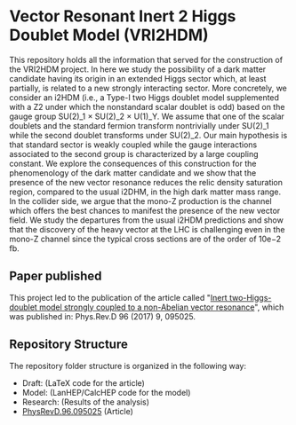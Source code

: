 # Vector Resonant Inert 2 Higgs Doublet Model (VRI2HDM)

This repository holds all the information that served for the construction of the VRI2HDM project. In here we study the possibility of a dark matter candidate having its origin in an extended Higgs sector which, at least partially, is related to a new strongly interacting sector. More concretely, we consider an i2HDM (i.e., a Type-I two Higgs doublet model supplemented with a Z2 under which the nonstandard scalar doublet is odd) based on the gauge group SU(2)_1 × SU(2)_2 × U(1)_Y. We assume that one of the scalar doublets and the standard fermion transform nontrivially under SU(2)_1 while the second doublet transforms under SU(2)_2. Our main hypothesis is that standard sector is weakly coupled while the gauge interactions associated to the second group is characterized by a large coupling constant. We explore the consequences of this construction for the phenomenology of the dark matter candidate and we show that the presence of the new vector resonance reduces the relic density saturation region, compared to the usual i2DHM, in the high dark matter mass range. In the collider side, we argue that the mono-Z production is the channel which offers the best chances to manifest the presence of the new vector field. We study the departures from the usual i2HDM predictions and show that the discovery of the heavy vector at the LHC is challenging even in the mono-Z channel since the typical cross sections are of the order of 10e−2 fb.

## Paper published ##

This project led to the publication of the article called "[Inert two-Higgs-doublet model strongly coupled to a non-Abelian vector resonance](https://journals.aps.org/prd/abstract/10.1103/PhysRevD.96.095025)", which was published in: Phys.Rev.D 96 (2017) 9, 095025.

## Repository Structure ##

The repository folder structure is organized in the following way:
  * Draft: (LaTeX code for the article)  
  * Model: (LanHEP/CalcHEP code for the model)
  * Research: (Results of the analysis)
  * [PhysRevD.96.095025](https://journals.aps.org/prd/abstract/10.1103/PhysRevD.96.095025) (Article)
